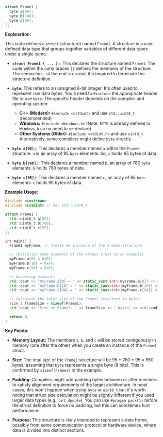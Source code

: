 ```c++
struct Frame1 {
  byte a[95];
  byte b[760];
  byte c[95];
};
```

**Explanation:**

This code defines a `struct` (structure) named `Frame1`.  A structure is a user-defined data type that groups together variables of different data types under a single name.

* **`struct Frame1 { ... };`**:  This declares the structure named `Frame1`. The code within the curly braces `{}` defines the members of the structure.  The semicolon `;` at the end is crucial; it's required to terminate the structure definition.

* **`byte`**: This refers to an unsigned 8-bit integer. It's often used to represent raw data bytes.  You'll need to `#include` the appropriate header file to use `byte`.  The specific header depends on the compiler and operating system:

    * **C++ (Modern):**  `#include <cstdint>`  and use `std::uint8_t`  (recommended)
    * **Windows:** `#include <Windows.h>` (Note: `BYTE` is already defined in `Windows.h` so no need to re-declare)
    * **Other Systems (Older):** `#include <stdint.h>` and use `uint8_t`.  Alternatively, some compilers might define `byte` directly.

* **`byte a[95];`**:  This declares a member named `a` within the `Frame1` structure. `a` is an array of 95 `byte` elements.  So, `a` holds 95 bytes of data.

* **`byte b[760];`**: This declares a member named `b`, an array of 760 `byte` elements. `b` holds 760 bytes of data.

* **`byte c[95];`**:  This declares a member named `c`, an array of 95 `byte` elements. `c` holds 95 bytes of data.

**Example Usage:**

```c++
#include <iostream>
#include <cstdint> // For std::uint8_t

struct Frame1 {
  std::uint8_t a[95];
  std::uint8_t b[760];
  std::uint8_t c[95];
};

int main() {
  Frame1 myFrame; // Create an instance of the Frame1 structure

  // Initialize some elements of the arrays (just as an example)
  myFrame.a[0] = 0x01;
  myFrame.b[10] = 0xFF;
  myFrame.c[94] = 0x55;

  // Accessing elements
  std::cout << "myFrame.a[0] = " << static_cast<int>(myFrame.a[0]) << std::endl;
  std::cout << "myFrame.b[10] = " << static_cast<int>(myFrame.b[10]) << std::endl;
  std::cout << "myFrame.c[94] = " << static_cast<int>(myFrame.c[94]) << std::endl;

  // Calculate the total size of the Frame1 structure in bytes
  size_t frameSize = sizeof(Frame1);
  std::cout << "Size of Frame1: " << frameSize << " bytes" << std::endl; // Output: Size of Frame1: 950 bytes

  return 0;
}
```

**Key Points:**

* **Memory Layout:** The members `a`, `b`, and `c` will be stored contiguously in memory (one after the other) when you create an instance of the `Frame1` struct.

* **Size:** The total size of the `Frame1` structure will be 95 + 760 + 95 = 950 bytes, assuming that `byte` represents a single byte (8 bits).  This is confirmed by `sizeof(Frame1)` in the example.

* **Padding:**  Compilers might add padding bytes between or after members to satisfy alignment requirements of the target architecture.  In most cases, this won't happen when using `byte` or `uint8_t` but it's worth noting that struct size calculation might be slightly different if you used larger data types (e.g., `int`, `double`). You can use `#pragma pack(1)` before the struct definition to force no padding, but this can sometimes hurt performance.

* **Purpose:** This structure is likely intended to represent a data frame, possibly from some communication protocol or hardware device, where data is divided into distinct sections.
